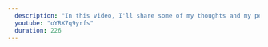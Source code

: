 ```yaml
---
  description: "In this video, I'll share some of my thoughts and my personal journey of learning JavaScript."
  youtube: "oYRX7q9yrfs"
  duration: 226
---
```

